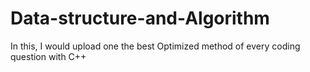 # Data-structure-and-Algorithm
In this, I would upload one the best Optimized method of every coding question with C++
